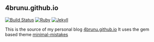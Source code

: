 ## 4brunu.github.io

[![Build Status](https://travis-ci.org/4brunu/4brunu.github.io.svg?branch=source)](https://travis-ci.org/4brunu/4brunu.github.io)
[![Ruby](https://img.shields.io/badge/ruby-2.3.3-blue.svg?style=flat)](http://travis-ci.org/4brunu/4brunu.github.io)
[![Jekyll](https://img.shields.io/badge/jekyll-3.3.1-blue.svg?style=flat)](https://travis-ci.org/4brunu/4brunu.github.io)

This is the source of my personal blog [4brunu.github.io](https://4brunu.github.io)
It uses the gem based theme [minimal-mistakes](https://github.com/mmistakes/minimal-mistakes)
